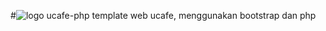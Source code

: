 #![logo](https://github.com/pradhokot/ucafe-php/assets/99374274/c7e796af-0160-415a-a678-fe1569423d3a) ucafe-php
template web ucafe, menggunakan bootstrap dan php
